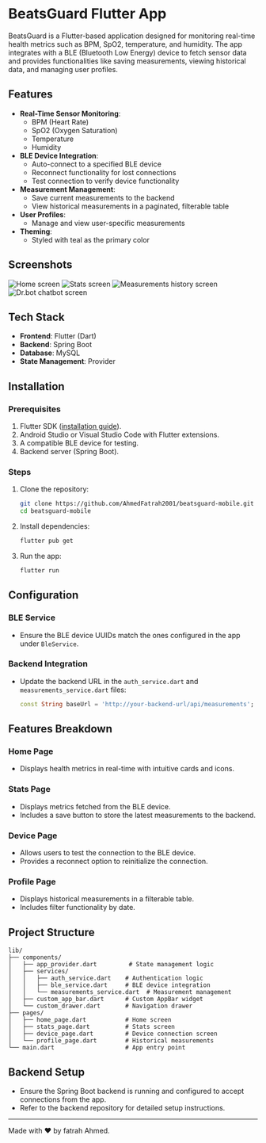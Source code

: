 # BeatsGuard Flutter App

BeatsGuard is a Flutter-based application designed for monitoring real-time health metrics such as BPM, SpO2, temperature, and humidity. The app integrates with a BLE (Bluetooth Low Energy) device to fetch sensor data and provides functionalities like saving measurements, viewing historical data, and managing user profiles.

## Features

- **Real-Time Sensor Monitoring**:
  - BPM (Heart Rate)
  - SpO2 (Oxygen Saturation)
  - Temperature
  - Humidity
- **BLE Device Integration**:
  - Auto-connect to a specified BLE device
  - Reconnect functionality for lost connections
  - Test connection to verify device functionality
- **Measurement Management**:
  - Save current measurements to the backend
  - View historical measurements in a paginated, filterable table
- **User Profiles**:
  - Manage and view user-specific measurements
- **Theming**:
  - Styled with teal as the primary color

## Screenshots
![Home screen](home.jpeg)
![Stats screen](stats.jpeg)
![Measurements history screen](measurements-history.jpeg)
![Dr.bot chatbot screen](drbot.jpeg)
## Tech Stack

- **Frontend**: Flutter (Dart)
- **Backend**: Spring Boot
- **Database**: MySQL
- **State Management**: Provider

## Installation

### Prerequisites

1. Flutter SDK ([installation guide](https://docs.flutter.dev/get-started/install)).
2. Android Studio or Visual Studio Code with Flutter extensions.
3. A compatible BLE device for testing.
4. Backend server (Spring Boot).

### Steps

1. Clone the repository:
   ```bash
   git clone https://github.com/AhmedFatrah2001/beatsguard-mobile.git
   cd beatsguard-mobile
   ```
2. Install dependencies:
   ```bash
   flutter pub get
   ```
3. Run the app:
   ```bash
   flutter run
   ```

## Configuration

### BLE Service
- Ensure the BLE device UUIDs match the ones configured in the app under `BleService`.

### Backend Integration
- Update the backend URL in the `auth_service.dart` and `measurements_service.dart` files:
  ```dart
  const String baseUrl = 'http://your-backend-url/api/measurements';
  ```

## Features Breakdown

### Home Page
- Displays health metrics in real-time with intuitive cards and icons.

### Stats Page
- Displays metrics fetched from the BLE device.
- Includes a save button to store the latest measurements to the backend.

### Device Page
- Allows users to test the connection to the BLE device.
- Provides a reconnect option to reinitialize the connection.

### Profile Page
- Displays historical measurements in a filterable table.
- Includes filter functionality by date.

## Project Structure

```
lib/
├── components/
│   ├── app_provider.dart         # State management logic
│   ├── services/
│   │   ├── auth_service.dart    # Authentication logic
│   │   ├── ble_service.dart     # BLE device integration
│   │   └── measurements_service.dart  # Measurement management
│   ├── custom_app_bar.dart      # Custom AppBar widget
│   └── custom_drawer.dart       # Navigation drawer
├── pages/
│   ├── home_page.dart           # Home screen
│   ├── stats_page.dart          # Stats screen
│   ├── device_page.dart         # Device connection screen
│   └── profile_page.dart        # Historical measurements
└── main.dart                    # App entry point
```

## Backend Setup

- Ensure the Spring Boot backend is running and configured to accept connections from the app.
- Refer to the backend repository for detailed setup instructions.


---

Made with ❤️ by fatrah Ahmed.

